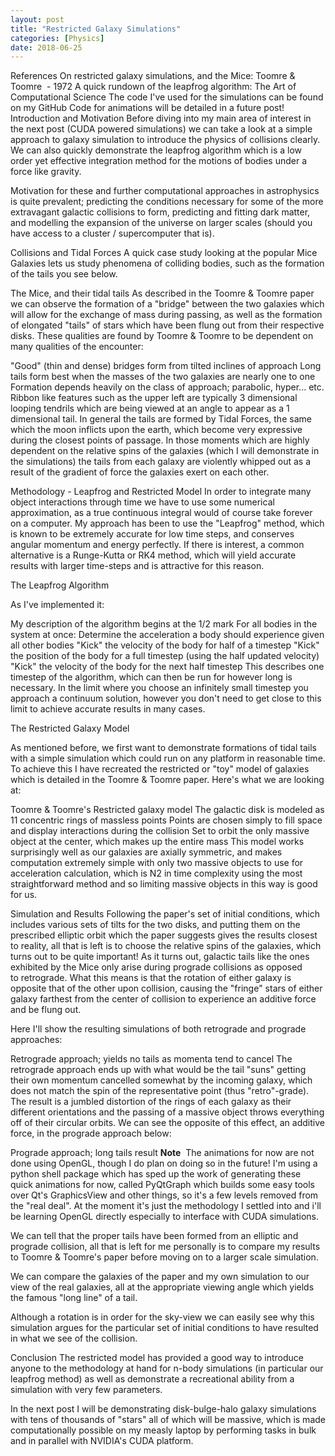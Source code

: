 ```yaml
---
layout: post
title: "Restricted Galaxy Simulations"
categories: [Physics]
date: 2018-06-25
---
```


References
On restricted galaxy simulations, and the Mice: Toomre & Toomre  - 1972
A quick rundown of the leapfrog algorithm: The Art of Computational Science
The code I've used for the simulations can be found on my GitHub
Code for animations will be detailed in a future post!
Introduction and Motivation
Before diving into my main area of interest in the next post (CUDA powered simulations) we can take a look at a simple approach to galaxy simulation to introduce the physics of collisions clearly. We can also quickly demonstrate the leapfrog algorithm which is a low order yet effective integration method for the motions of bodies under a force like gravity.

Motivation for these and further computational approaches in astrophysics is quite prevalent; predicting the conditions necessary for some of the more extravagant galactic collisions to form, predicting and fitting dark matter, and modelling the expansion of the universe on larger scales (should you have access to a cluster / supercomputer that is).

Collisions and Tidal Forces
A quick case study looking at the popular Mice Galaxies lets us study phenomena of colliding bodies, such as the formation of the tails you see below.


The Mice, and their tidal tails
As described in the Toomre & Toomre paper we can observe the formation of a "bridge" between the two galaxies which will allow for the exchange of mass during passing, as well as the formation of elongated "tails" of stars which have been flung out from their respective disks. These qualities are found by Toomre & Toomre to be dependent on many qualities of the encounter:

"Good" (thin and dense) bridges form from tilted inclines of approach
Long tails form best when the masses of the two galaxies are nearly one to one
Formation depends heavily on the class of approach; parabolic, hyper... etc.
Ribbon like features such as the upper left are typically 3 dimensional looping tendrils which are being viewed at an angle to appear as a 1 dimensional tail.
In general the tails are formed by Tidal Forces, the same which the moon inflicts upon the earth, which become very expressive during the closest points of passage. In those moments which are highly dependent on the relative spins of the galaxies (which I will demonstrate in the simulations) the tails from each galaxy are violently whipped out as a result of the gradient of force the galaxies exert on each other.

Methodology - Leapfrog and Restricted Model
In order to integrate many object interactions through time we have to use some numerical approximation, as a true continuous integral would of course take forever on a computer. My approach has been to use the "Leapfrog" method, which is known to be extremely accurate for low time steps, and conserves angular momentum and energy perfectly. If there is interest, a common alternative is a Runge-Kutta or RK4 method, which will yield accurate results with larger time-steps and is attractive for this reason.

The Leapfrog Algorithm

As I've implemented it:


My description of the algorithm begins at the 1/2 mark
For all bodies in the system at once:
Determine the acceleration a body should experience given all other bodies
"Kick" the velocity of the body for half of a timestep
"Kick" the position of the body for a full timestep (using the half updated velocity)
"Kick" the velocity of the body for the next half timestep
This describes one timestep of the algorithm, which can then be run for however long is necessary. In the limit where you choose an infinitely small timestep you approach a continuum solution, however you don't need to get close to this limit to achieve accurate results in many cases.

The Restricted Galaxy Model

As mentioned before, we first want to demonstrate formations of tidal tails with a simple simulation which could run on any platform in reasonable time. To achieve this I have recreated the restricted or "toy" model of galaxies which is detailed in the Toomre & Toomre paper. Here's what we are looking at:


Toomre & Toomre's Restricted galaxy model
The galactic disk is modeled as 11 concentric rings of massless points
Points are chosen simply to fill space and display interactions during the collision
Set to orbit the only massive object at the center, which makes up the entire mass
This model works surprisingly well as our galaxies are axially symmetric, and makes computation extremely simple with only two massive objects to use for acceleration calculation, which is N2 in time complexity using the most straightforward method and so limiting massive objects in this way is good for us.

Simulation and Results
Following the paper's set of initial conditions, which includes various sets of tilts for the two disks, and putting them on the prescribed elliptic orbit which the paper suggests gives the results closest to reality, all that is left is to choose the relative spins of the galaxies, which turns out to be quite important! As it turns out, galactic tails like the ones exhibited by the Mice only arise during prograde collisions as opposed to retrograde. What this means is that the rotation of either galaxy is opposite that of the other upon collision, causing the "fringe" stars of either galaxy farthest from the center of collision to experience an additive force and be flung out.

Here I'll show the resulting simulations of both retrograde and prograde approaches:


Retrograde approach; yields no tails as momenta tend to cancel
The retrograde approach ends up with what would be the tail "suns" getting their own momentum cancelled somewhat by the incoming galaxy, which does not match the spin of the representative point (thus "retro"-grade). The result is a jumbled distortion of the rings of each galaxy as their different orientations and the passing of a massive object throws everything off of their circular orbits. We can see the opposite of this effect, an additive force, in the prograde approach below:


Prograde approach; long tails result
**Note**  The animations for now are not done using OpenGL, though I do plan on doing so in the future! I'm using a python shell package which has sped up the work of generating these quick animations for now, called PyQtGraph which builds some easy tools over Qt's GraphicsView and other things, so it's a few levels removed from the "real deal". At the moment it's just the methodology I settled into and i'll be learning OpenGL directly especially to interface with CUDA simulations.

We can tell that the proper tails have been formed from an elliptic and prograde collision, all that is left for me personally is to compare my results to Toomre & Toomre's paper before moving on to a larger scale simulation.

We can compare the galaxies of the paper and my own simulation to our view of the real galaxies, all at the appropriate viewing angle which yields the famous "long line" of a tail.







Although a rotation is in order for the sky-view we can easily see why this simulation argues for the particular set of initial conditions to have resulted in what we see of the collision.

Conclusion
The restricted model has provided a good way to introduce anyone to the methodology at hand for n-body simulations (in particular our leapfrog method) as well as demonstrate a recreational ability from a simulation with very few parameters.

In the next post I will be demonstrating disk-bulge-halo galaxy simulations with tens of thousands of "stars" all of which will be massive, which is made computationally possible on my measly laptop by performing tasks in bulk and in parallel with NVIDIA's CUDA platform.
